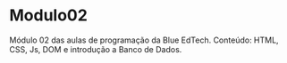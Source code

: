 # Modulo02
Módulo 02 das aulas de programação da Blue EdTech. Conteúdo: HTML, CSS, Js, DOM e introdução a Banco de Dados.
